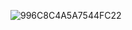 ![996C8C4A5A7544FC22](https://user-images.githubusercontent.com/110442250/206977750-952571d0-075f-41fd-a612-d27c8ea1d5f7.gif)
